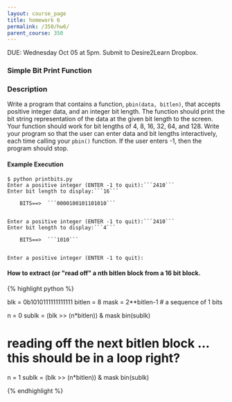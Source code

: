 ```yaml
---
layout: course_page
title: homework 6
permalink: /350/hw6/
parent_course: 350
---
```


DUE: Wednesday Oct 05 at 5pm. Submit to Desire2Learn Dropbox. 

### Simple Bit Print Function

### Description
Write a program that contains a function, ```pbin(data, bitlen)```,  that accepts positive integer data, and an integer bit length. The function should print the bit string representation of the data at the given bit length to the screen. Your function should work for bit lengths of 4, 8, 16, 32, 64, and 128. Write your program so that the user can enter data and bit lengths interactively, each time calling your  ```pbin()``` function. If the user enters -1, then the program should stop.

#### Example Execution

	$ python printbits.py 
	Enter a positive integer (ENTER -1 to quit):```2410```
	Enter bit length to display:```16```

		BITS==>  ```0000100101101010```


	Enter a positive integer (ENTER -1 to quit):```2410```
	Enter bit length to display:```4```

		BITS==>  ```1010```


	Enter a positive integer (ENTER -1 to quit):


#### How to extract (or "read off" a nth bitlen block from a 16 bit block. 
{% highlight python %}

blk = 0b1010111111111111
bitlen = 8
mask = 2**bitlen-1  # a sequence of 1 bits

n = 0
sublk = (blk >> (n*bitlen)) & mask
bin(sublk)

# reading off the next bitlen block ... this should be in a loop right?
n = 1
sublk = (blk >> (n*bitlen)) & mask
bin(sublk)

{% endhighlight %}
